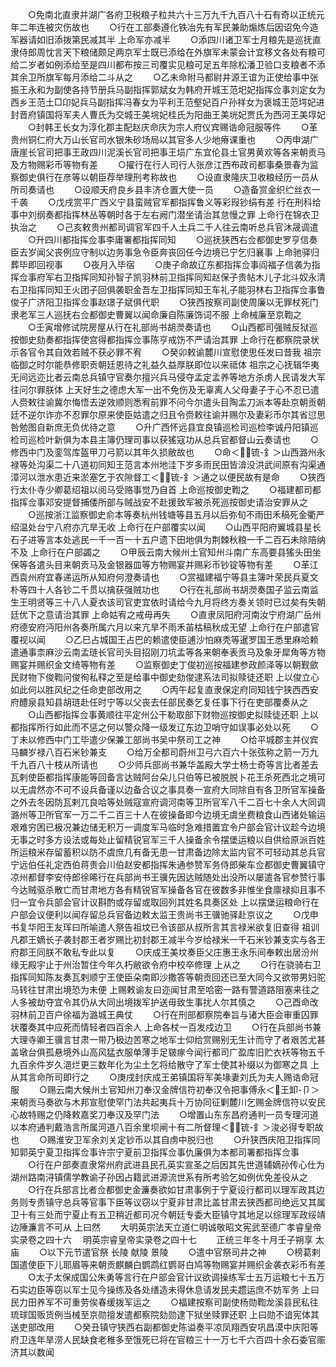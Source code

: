 <!-- { "loadSidebar": true } -->
　　○免南北直隶并湖广各府卫税粮子粒共六十三万九千九百八十石有奇以正统元年二年连被灾伤故也
　　○行在工部奏遵化铁冶先有军民兼助煽炼后因诏免今造军器请如旧添拨第民减其半  上命军亦减半
　　○添四川诸卫军士月粮先是巡抚直隶侍郎周忱言天下粮储颇足两京军士既已添给在外旗军未蒙会计宜移文各处有粮可给二岁者如例添给至是四川都布按三司覆实见粮可足五年除松潘卫验口支粮者不添其余卫所旗军每月添给二斗从之
　　○乙未命附马都尉井源王谊为正使给事中张振王永和为副使各持节册兵马副指挥郭斌女为韩府开城王范圯妃指挥佥事刘定女为西乡王范土□卬妃兵马副指挥冯春女为平利王范壑妃百户孙祥女为褒城王范堮妃进封晋府镇国将军夫人曹氏为交城王美垸妃桂氏为阳曲王美垙妃贾氏为西河王美埻妃
　　○封韩王长女为淳化郡主配赵庆命庆为宗人府仪宾赐诰命冠服等件
　　○革贵州铜仁府大万山长官司水银朱砂场局以其官多人少地瘠课重也
　　○丙申湖广唐崖长官司把事王政四川泥溪长官司把事王埙广东宜伦县土官男黄欢等各来朝贡马及方物赐彩币等物有差
　　○擢行在行人司行人张彦江西布政司都事桑景春为监察御史俱行在彦等以朝臣荐举理刑考称故也
　　○设直隶隆庆卫收粮经历一员从所司奏请也
　　○设顺天府良乡县丰济仓置大使一员
　　○造备赏金织纻丝衣一千袭
　　○戊戌赏平广西义宁县蛮贼官军都指挥鲁义等彩叚钞绢有差  行在刑科给事中刘纲奏都指挥林丛等朝时各于左右阙门潜坐请治其怠慢之罪  上命行在锦衣卫执治之
　　○己亥敕贵州都司调官军四千人土兵二千人往云南听总兵官沐晟调遣
　　○升四川都指挥佥事李庸署都指挥同知
　　○巡抚狭西右佥都御史罗亨信奏臣去岁闻父丧例应守制以边务事急令臣奔丧回任今边境已宁乞归襄事  上命驰驿归葬毕即回视事
　　○夜月入毕宿
　　○庚子命故辽东都指挥佥事阎福子信袭为指挥佥事府军右卫指挥同知孙智子凯羽林前卫指挥同知赵保子贵帖木儿子北斗奴永清右卫指挥同知王火团子回俱袭职金吾左卫指挥同知王车礼子能羽林右卫指挥佥事鲁俊子广济阳卫指挥佥事赵璟子斌俱代职
　　○狭西按察司副使周廉以无罪杖死门隶老军三人巡抚右佥都御史曹翼以闻命廉自陈廉饰词不服  上命械廉至京鞫之
　　○壬寅增修试院房屋从行在礼部尚书胡濙奏请也
　　○山西都司强贼反狱巡按御史劾奏都指挥使宫得都指挥佥事陈亨戒饬不严请治其罪  上命行在都察院录状示各官令其自效若贼不获必罪不宥
　　○癸卯敕谕麓川宣慰使思任发曰昔我  祖宗临御之时尔能恭修职贡朝廷恩待之礼益久益厚朕即位以来祗体  祖宗之心抚辑华夷无间远迩比者云南总兵镇守官奏尔擅兴兵马侵夺孟定孟养等地方杀虏人民请发大军往问尔罪朕体  上天好生之德虑大军一出不免伤及无辜离人父母妻子于心不忍已遣人赍敕往谕冀尔悔悟去逆效顺则悉宥前罪不问今尔遣头目陶孟刀派本等赴京朝贡朝廷不逆尔诈亦不忍罪尔原来使臣姑遣之归且令赍敕往谕并赐尔及妻彩币尔其省愆思咎勉图自新庶无负优待之意
　　○升广西怀远县宜良镇巡检司巡检李诚丹阳镇巡检司巡检叶新俱为本县主簿仍理司事以获猺寇功从总兵官都督山云奏请也
　　○修西中门及銮驾库盔甲刀弓箭以其年久损敝故也
　　○命＜锍-釒＞山西潞州永禄等处沟渠二十八道初同知王范言本州地洼下岁多雨民田皆渰没洪武间原有沟渠通漳河以泄水患近来淤塞乞于农隙督工＜锍-釒＞通之以便民故有是命
　　○狭西行太仆寺少卿葛绍祖以阅马受赂事觉乃自首  上命巡按御史鞫之
　　○福建都司都指挥佥事邓安提督捕倭所部与贼战安不赴援致军被杀死巡按御史请治安罪从之
　　○巡按浙江监察御史俞本等奏杭州钱塘等县五月以后弥旬不雨田禾稿死金衢严绍温处台宁八府亦亢旱无收  上命行在户部覆实以闻
　　○山西平阳府翼城县星长石子进等言本处逃民一千一百一十五户遗下田地俱为荆棘秋粮一千二百石未除陪纳不及  上命行在户部蠲之
　　○甲辰云南大候州土官知州斗南广东高要县猺头田坐保等各遣头目来朝贡马及金银器皿等方物赐宴并赐彩币钞锭等物有差
　　○革江西袁州府宜春递运所从知府何澄奏请也
　　○赏福建福宁等县主簿叶荣民兵夏文朴等四十人各钞二千贯以擒获强贼功也
　　○行在礼部尚书胡濙奏国子监云南监生王明贤等三十八人夏衣该司官吏宜依时请给今九月将终方奏关领时已过矣有失朝廷优下之意请治其罪  上命姑宥之戒毋再失
　　○直隶凤阳府河南汝宁府湖广岳州府德安府沔阳州各奏所属六月以来亢旱不雨禾苖枯稿秋成无望  上命行在户部遣官覆视以闻
　　○乙巳占城国王占巴的赖遣使臣逋沙怕麻秃等暹罗国王悉里麻哈赖遣通事柰麻沙云南孟琏长官司头目招刚刀坑孟等各来朝奉表贡马及象牙犀角等方物赐宴并赐织金文绮等物有差
　　○监察御史丁俊初巡按福建参政颜泽等以朝觐歛民财物下俊鞫问俊徇私释之至是给事中御史劾俊逮系法司拟赎徒还职  上以俊立心如此何以胜风纪之任命吏部改用之
　　○丙午起复直隶保定府同知钱宁狭西西安府醴泉县知县胡琏赴任时宁等以父丧去任部民奏乞复任事下行在吏部覆奏从之
　　○山西都指挥佥事黄顺往平定州公干勒取部下财物巡按御史拟赎徒还职  上以都指挥所行如此而不惩之何以警众降一级发辽东边卫哨守如误事必处以死
　　○丁未以修西中门工毕遣少保兼工部尚书吴中祭司工之神
　　○给平城郡主并仪宾马麟岁禄八百石米钞兼支
　　○给万全都司蔚州卫弓六百六十张弦称之箭一万九千九百八十枝从所请也
　　○少师兵部尚书兼华盖殿大学士杨士奇等言比者差去瓦剌使臣都指挥康能等回备言达贼阿台朵儿只伯等已被脱脱卜花王杀死西北之境可以无虞然亦不可不设兵备谨以边备合议之事具奏一宣府大同除自有各卫所官军操备之外去冬因防瓦剌兀良哈等处贼寇宣府调河南等卫所官军八千二百七十余人大同调潞州等卫所官军一万二千二百三十人在彼操备即今边境无虞坐费粮食山西诸处输运艰难穷困已极况兼边储无积万一调度军马临时急难措置宜令户部会官计议趁今边境无事之时多方设法或每处止留精锐官军三千人操备余令摆堡运粮以自供给原派百姓所运粮米存留蓄积以防不虞庶几有备无患一甘肃备边除太监内官不可轻动其总兵官宁远伯任礼定西伯蒋贵会川伯赵安都指挥朱通参赞军务侍郎柴车佥都御史曹翼镇守凉州都督李安侍郎徐晞行在兵部尚书王骥先因达贼随处出没所以屡遣各官参赞行事今达贼驱杀散亡而甘肃地方各有精锐官军操备各官在彼数多非惟坐食廪禄抑且事不归一宜令兵部会官计议斟酌或存留或取回列其姓名具奏区处  上以摆堡运粮命行在户部会议便利以闻存留总兵官备边敕太监王贵尚书王骥驰驿赴京议之
　　○戊申书复华阳王友珲曰所喻遣人祭告祖坟已令该部从叔所言其言禄米欲复旧查得  祖训凡郡王嫡长子袭封郡王者岁赐比初封郡王减半今岁给禄米一千石米钞兼支实与各王府郡王同朕不敢私专此以复
　　○庆成王美坟奏臣父庄惠王永乐间奉敕出居汾州缘无殿宇止于州治暂住今年久朽敝欲令府中校卒修理  上从之
　　○行在骁骑右卫指挥同知陈友奏瓦剌顺宁王使臣朵南即沙撒答等朝贡回还已至大同今又欲带男妇驼马转往甘肃出境恐为未便  上赐敕谕友曰迩闻甘肃至哈密一路有警道路阻塞来往之人多被劫夺宜令其仍从大同出境拨军护送毋致生事扰人尔其慎之
　　○己酉命改羽林前卫百户徐福为潞城王典仗
　　○行在刑部都察院奉旨与诸大臣会审重囚罪状覆奏其中应死而情轻者四百余人  上命各杖一百发戍边卫
　　○行在兵部尚书兼大理寺卿王骥言甘肃一带乃极边苦寒之地军士仰给赏赐别无生计而守了者艰苦尤甚盖墩台俱孤悬境外山高风猛衣服单薄手足皲瘃今闻行都司广盈库旧贮衣袄等物五千九百余件岁久浥烂更三数年化为尘土乞将给散守了军士使其补缀以为御寒之具  上从其言命所司即行之
　　○庚戌封庆成王弟镇国将军美堟妻刘氏为夫人赐诰命冠服
　　○赐云南大候州土官知州刀奉汉金牌信符初奉汉令把事傅永＜王卸-卩＞来朝贡马奏欲与木邦宣慰使罕门法共起夷兵十万协同征剿麓川乞赐金牌信符以安民心故特赐之仍降敕嘉奖刀奉汉及罕门法
　　○增置山东东昌府通判一员专理河道以本府通判戴浩言所属河道八百余里坝闸十有二所督理＜锍-釒＞浚必得专职故也
　　○赐淮安卫军余刘关定钞币以其自虏中脱归也
　　○升狭西庆阳卫指挥同知郭英宁夏卫指挥佥事许宗宁夏前卫指挥佥事仇廉俱为本都司署都指挥佥事
　　○行在户部奏直隶常州府武进县民孔英实宣圣之后因其先世道辅嫡孙传心仕为湖州路南浔镇儒学教谕子孙因占籍武进源流世系有所考验乞如例优免差役从之
　　○行在兵部言比者佥都御史金濂奏欲如甘肃事例于宁夏设行都司以理军政其边务则专责镇守总兵等官事下臣等议窃以宁夏非甘肃比盖甘肃去狭西都司绝远又其属卫十有三处而宁夏止有五卫稍近都司况今朝廷专委大臣镇守其地足以综理军政绥靖边陲濂言不可从  上曰然
　　大明英宗法天立道仁明诚敬昭文宪武至德广孝睿皇帝实录卷之四十六
　明英宗睿皇帝实录卷之四十七
　　正统三年冬十月壬子朔享  太庙
　　○以下元节遣官祭  长陵  献陵  景陵
　　○遣中官祭司井之神
　　○榜葛剌国遣使臣下儿耶眉等来朝贡麒麟白鹦鹉红鹦哥白鸠等物赐宴并赐织金袭衣彩币有差
　　○太子太保成国公朱勇等言行在户部会官计议欲调操练军士五万运粮七十五万石实边臣等窃以军士见今操练及各处缮造未得休息请发民夫趱运庶不妨军务  上曰民力田养军不可重劳俟春缓拨军运之
　　○福建按察司副使杨勋鞫龙溪县民私往琉球国贩货例当械至京勋擅发遣都察院劾勋逮下狱坐赎罪还职  上曰勋不谙宪体其送吏部改用
　　○癸丑镇守狭西右副都御史陈谥奏平凉凤翔西安巩昌漠中庆阳等府卫连年旱涝人民缺食老稚多至饿死已将在官粮三十一万七千六百四十余石委官赈济其以数闻
